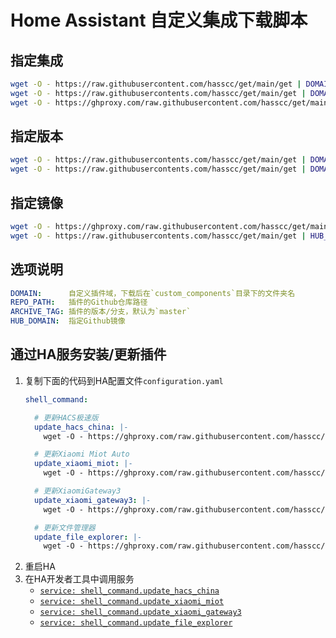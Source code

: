 # Home Assistant 自定义集成下载脚本

## 指定集成

```bash
wget -O - https://raw.githubusercontent.com/hasscc/get/main/get | DOMAIN=hacs REPO_PATH=hacs-china/integration ARCHIVE_TAG=china bash -
wget -O - https://raw.githubusercontents.com/hasscc/get/main/get | DOMAIN=hacs REPO_PATH=hacs-china/integration ARCHIVE_TAG=china bash -
wget -O - https://ghproxy.com/raw.githubusercontent.com/hasscc/get/main/get | DOMAIN=hacs REPO_PATH=hacs-china/integration ARCHIVE_TAG=china bash -
```

## 指定版本

```bash
wget -O - https://raw.githubusercontents.com/hasscc/get/main/get | DOMAIN=hacs REPO_PATH=hacs-china/integration ARCHIVE_TAG=v1.0.0 bash -
wget -O - https://raw.githubusercontents.com/hasscc/get/main/get | DOMAIN=xiaomi_miot REPO_PATH=al-one/hass-xiaomi-miot ARCHIVE_TAG=master bash -
```

## 指定镜像

```bash
wget -O - https://ghproxy.com/raw.githubusercontent.com/hasscc/get/main/get | HUB_DOMAIN=ghproxy.com/github.com DOMAIN=hacs REPO_PATH=hacs-china/integration ARCHIVE_TAG=china bash -
wget -O - https://raw.githubusercontents.com/hasscc/get/main/get | HUB_DOMAIN=hub.fastgit.xyz DOMAIN=hacs REPO_PATH=hacs-china/integration bash -
```

## 选项说明

```yaml
DOMAIN:      自定义插件域，下载后在`custom_components`目录下的文件夹名
REPO_PATH:   插件的Github仓库路径
ARCHIVE_TAG: 插件的版本/分支，默认为`master`
HUB_DOMAIN:  指定Github镜像
```

<a name="shell_command"></a>
## 通过HA服务安装/更新插件

1. 复制下面的代码到HA配置文件`configuration.yaml`
    ```yaml
    shell_command:

      # 更新HACS极速版
      update_hacs_china: |-
        wget -O - https://ghproxy.com/raw.githubusercontent.com/hasscc/get/main/get | HUB_DOMAIN=ghproxy.com/github.com DOMAIN=hacs REPO_PATH=hacs-china/integration ARCHIVE_TAG=china bash -

      # 更新Xiaomi Miot Auto
      update_xiaomi_miot: |-
        wget -O - https://ghproxy.com/raw.githubusercontent.com/hasscc/get/main/get | HUB_DOMAIN=ghproxy.com/github.com DOMAIN=xiaomi_miot REPO_PATH=al-one/hass-xiaomi-miot ARCHIVE_TAG=master bash -

      # 更新XiaomiGateway3
      update_xiaomi_gateway3: |-
        wget -O - https://ghproxy.com/raw.githubusercontent.com/hasscc/get/main/get | HUB_DOMAIN=ghproxy.com/github.com DOMAIN=xiaomi_gateway3 REPO_PATH=AlexxIT/XiaomiGateway3 ARCHIVE_TAG=master bash -

      # 更新文件管理器
      update_file_explorer: |-
        wget -O - https://ghproxy.com/raw.githubusercontent.com/hasscc/get/main/get | HUB_DOMAIN=ghproxy.com/github.com DOMAIN=ha_file_explorer REPO_PATH=shaonianzhentan/ha_file_explorer ARCHIVE_TAG=master bash -
    ```
2. 重启HA
3. 在HA开发者工具中调用服务
   - [`service: shell_command.update_hacs_china`](https://my.home-assistant.io/redirect/developer_call_service/?service=shell_command.update_hacs_china)
   - [`service: shell_command.update_xiaomi_miot`](https://my.home-assistant.io/redirect/developer_call_service/?service=shell_command.update_xiaomi_miot)
   - [`service: shell_command.update_xiaomi_gateway3`](https://my.home-assistant.io/redirect/developer_call_service/?service=shell_command.update_xiaomi_gateway3)
   - [`service: shell_command.update_file_explorer`](https://my.home-assistant.io/redirect/developer_call_service/?service=shell_command.update_file_explorer)
